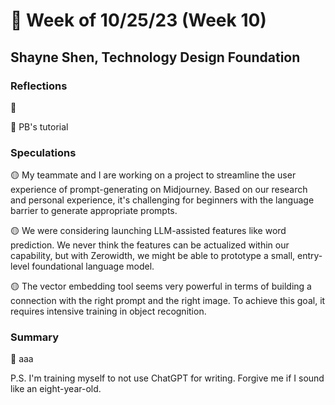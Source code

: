 # 🤔 Week of 10/25/23 (Week 10)
## Shayne Shen, Technology Design Foundation

### Reflections

🔴 

🔴 PB's tutorial


### Speculations

🟡 My teammate and I are working on a project to streamline the user experience of prompt-generating on Midjourney. Based on our research and personal experience, it's challenging for beginners with the language barrier to generate appropriate prompts. 

🟡 We were considering launching LLM-assisted features like word prediction. We never think the features can be actualized within our capability, but with Zerowidth, we might be able to prototype a small, entry-level foundational language model.  

🟡 The vector embedding tool seems very powerful in terms of building a connection with the right prompt and the right image. To achieve this goal, it requires intensive training in object recognition. 

### Summary

🔵 aaa


P.S. I'm training myself to not use ChatGPT for writing. Forgive me if I sound like an eight-year-old. 
